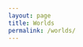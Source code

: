 ```yaml
---
layout: page
title: Worlds
permalink: /worlds/
---
```


<div id="table-container" class="table-dark"></div>



<script src="https://code.jquery.com/jquery-3.6.0.min.js" integrity="sha256-/xUj+3OJU5yExlq6GSYGSHk7tPXikynS7ogEvDej/m4=" crossorigin="anonymous"></script>
<script src="https://cdnjs.cloudflare.com/ajax/libs/twitter-bootstrap/4.2.1/js/bootstrap.bundle.min.js"></script>
<script src="/js/jquery.csv.min.js"></script>
<script src="https://cdn.datatables.net/1.10.19/js/jquery.dataTables.min.js"></script>
<script src="https://cdn.datatables.net/1.10.19/js/dataTables.bootstrap4.min.js"></script>
<script src="/js/csv_to_html_table.js"></script>
<script>
  let worldJson;
  let csvPrep = "World,Uptime,Player Count\r\n";
  let finalCsv;
  async function getWorlds(callback) {
    let response = await fetch('https://desolate-oasis-19576.herokuapp.com/https://athena.wynntils.com/cache/get/serverList', {
        method: "GET", 
        headers: {
            "Content-Type" : "application/json",
            "User-Agent"   : "UWynn/0.1"
        }
    });
    worldJson = await response.json();
  }  
  async function makeCSV() {
    for (i in worldJson['servers']) {
      let dateDiff = Date.now() - worldJson['servers'][i]['firstSeen'];
      csvPrep += String(i);
      csvPrep += "," + String(dateDiff/3600) + ":" + String(dateDiff/60);
      csvPrep += "," + String(Object.keys(worldJson['servers'][i]['players']).length) + "\r\n";
    }
    finalCsv = csvPrep;
  }
  getWorlds().then(function(){
    makeCSV();
  })
  CsvToHtmlTable.init({
    csv_path: finalCsv, 
    element: 'table-container', 
    allow_download: false,
    csv_options: {separator: ',', delimiter: '"'},
    datatables_options: {
      "paging": false, 
      "autoWidth": false,
      "order": []
    }
  });
</script>